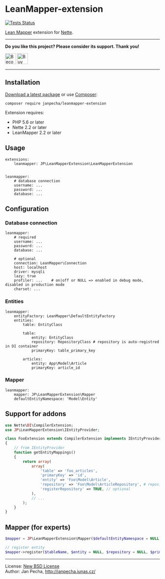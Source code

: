 
LeanMapper-extension
====================

[![Tests Status](https://github.com/janpecha/leanmapper-extension/workflows/Tests/badge.svg)](https://github.com/janpecha/leanmapper-extension/actions)

[Lean Mapper](http://leanmapper.com/) extension for [Nette](https://nette.org).

---

**Do you like this project? Please consider its support. Thank you!**

<a href="https://www.patreon.com/bePatron?u=9680759"><img src="https://c5.patreon.com/external/logo/become_a_patron_button.png" alt="Become a Patron!" height="35"></a>
<a href="https://www.paypal.me/janpecha/5eur"><img src="https://buymecoffee.intm.org/img/button-paypal-white.png" alt="Buy me a coffee" height="35"></a>

---


Installation
------------

[Download a latest package](https://github.com/janpecha/leanmapper-extension/releases) or use [Composer](http://getcomposer.org/):

```
composer require janpecha/leanmapper-extension
```

Extension requires:
* PHP 5.6 or later
* Nette 2.2 or later
* LeanMapper 2.2 or later


Usage
-----

``` neon
extensions:
	leanmapper: JP\LeanMapperExtension\LeanMapperExtension


leanmapper:
	# database connection
	username: ...
	password: ...
	database: ...
```


Configuration
-------------

### Database connection

``` neon
leanmapper:
	# required
	username: ...
	password: ...
	database: ...

	# optional
	connection: LeanMapper\Connection
	host: localhost
	driver: mysqli
	lazy: true
	profiler: ...    # on|off or NULL => enabled in debug mode, disabled in production mode
	charset: ...
```


### Entities

``` neon
leanmapper:
	entityFactory: LeanMapper\DefaultEntityFactory
	entities:
		table: EntityClass

		table:
			entity: EntityClass
			repository: RepositoryClass # repository is auto-registred in DI container
			primaryKey: table_primary_key

		articles:
			entity: App\Model\Article
			primaryKey: article_id
```


### Mapper

``` neon
leanmapper:
	mapper: JP\LeanMapperExtension\Mapper
	defaultEntityNamespace: 'Model\Entity'
```


Support for addons
------------------

``` php
use Nette\DI\CompilerExtension;
use JP\LeanMapperExtension\IEntityProvider;

class FooExtension extends CompilerExtension implements IEntityProvider
{
	// from IEntityProvider
	function getEntityMappings()
	{
		return array(
			array(
				'table' => 'foo_articles',
				'primaryKey' => 'id',
				'entity' => 'Foo\Model\Article',
				'repository' => 'Foo\Model\ArticleRepository', # repository is auto-registred in DI container, see option 'registerRepository'
				'registerRepository' => TRUE, // optional
			),
			// ...
		);
	}
}
```


Mapper (for experts)
------

``` php
$mapper = JP\LeanMapperExtension\Mapper($defaultEntityNamespace = NULL);

// register entity
$mapper->register($tableName, $entity = NULL, $repository = NULL, $primaryKey = NULL);
```

------------------------------

License: [New BSD License](license.md)
<br>Author: Jan Pecha, http://janpecha.iunas.cz/
